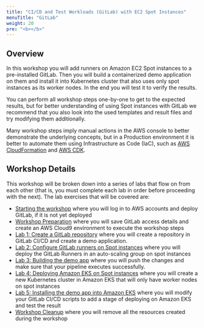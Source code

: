 ```yaml
---
title: "CI/CD and Test Workloads (GitLab) with EC2 Spot Instances"
menuTitle: "GitLab"
weight: 20
pre: "<b></b>"
---
```


## Overview 
In this workshop you will add runners on Amazon EC2 Spot instances to a pre-installed GitLab. Then you will build a containerized demo application on them and install it into Kubernetes cluster that also uses only spot instances as its worker nodes. In the end you will test it to verify the results.

You can perform all workshop steps one-by-one to get to the expected results, but for better understanding of using Spot instances with GitLab we recommend that you also look into the used templates and result files and try modifying them additionally.

Many workshop steps imply manual actions in the AWS console to better demonstrate the underlying concepts, but in a Production environment it is better to automate them using Infrastructure as Code (IaC), such as [AWS CloudFormation](https://aws.amazon.com/cloudformation/) and [AWS CDK](https://docs.aws.amazon.com/cdk/v2/guide/home.html).

## Workshop Details
This workshop will be broken down into a series of labs that flow on from each other (that is, you must complete each lab in order before proceeding with the next). The lab exercises that will be covered are:

* [Starting the workshop](gitlab-spot/before.html) where you will log in to AWS accounts and deploy GitLab, if it is not yet deployed
* [Workshop Preparation](gitlab-spot/prep.html) where you will save GitLab access details and create an AWS Cloud9 environment to execute the workshop steps
* [Lab 1: Create a GitLab repository](gitlab-spot/lab1.html) where you will create a repository in GitLab CI/CD and create a demo application.
* [Lab 2: Configure GitLab runners on Spot instances](gitlab-spot/lab2.html) where you will deploy the GitLab Runners in an auto-scaling group on spot instances
* [Lab 3: Building the demo app](gitlab-spot/lab3.html) where you will push the changes and make sure that your pipeline executes successfully.
* [Lab 4: Deploying Amazon EKS on Spot instances](gitlab-spot/lab4.html) where you will create a new Kubernetes cluster in Amazon EKS that will only have worker nodes on spot instances
* [Lab 5: Installing the demo app into Amazon EKS](gitlab-spot/lab5.html) where you will modify your GitLab CI/CD scripts to add a stage of deploying on Amazon EKS and test the result
* [Workshop Cleanup](gitlab-spot/cleanup.html) where you will remove all the resources created during the workshop